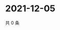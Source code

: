 # 2021-12-05

共 0 条

<!-- BEGIN WEIBO -->
<!-- 最后更新时间 Sun Dec 05 2021 17:13:57 GMT+0800 (China Standard Time) -->

<!-- END WEIBO -->
